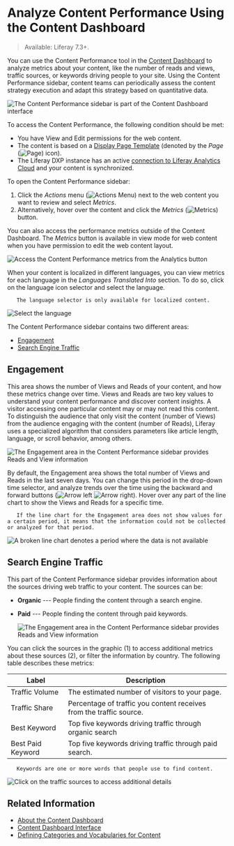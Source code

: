 # Analyze Content Performance Using the Content Dashboard

> Available: Liferay 7.3+.

You can use the Content Performance tool in the [Content Dashboard](./about-the-content-dashboard.md) to analyze metrics about your content, like the number of reads and views, traffic sources, or keywords driving people to your site. Using the Content Performance sidebar, content teams can periodically assess the content strategy execution and adapt this strategy based on quantitative data.

![The Content Performance sidebar is part of the Content Dashboard interface](./analyze-content-performance-using-content-dashboard/images/01.png)

To access the Content Performance, the following condition should be met:

- You have View and Edit permissions for the web content.
- The content is based on a [Display Page Template](../../site-building/displaying-content/using-display-page-templates/displaying-content-with-display-page-templates.md) (denoted by the *Page* (![Page](../../images/icon-page.png)) icon).
- The Liferay DXP instance has an active [connection to Liferay Analytics Cloud](https://learn.liferay.com/analytics-cloud/latest/en/getting-started/connecting-data-sources/connecting-liferay-dxp-to-analytics-cloud.html) and your content is synchronized.

To open the Content Performance sidebar:

1. Click the *Actions* menu (![Actions Menu](../../images/icon-actions.png)) next to the web content you want to review and select *Metrics*.
1. Alternatively, hover over the content and click the *Metrics* (![Metrics](../../images/icon-analytics.png)) button.

You can also access the performance metrics outside of the Content Dashboard. The *Metrics* button is available in view mode for web content when you have permission to edit the web content layout.

![Access the Content Performance metrics from the Analytics button](./analyze-content-performance-using-content-dashboard/images/08.png)

When your content is localized in different languages, you can view metrics for each language in the *Languages Translated Into* section. To do so, click on the language icon selector and select the language.

```note::
   The language selector is only available for localized content.
```

![Select the language ](./analyze-content-performance-using-content-dashboard/images/03.png)

The Content Performance sidebar contains two different areas:

- [Engagement](#engagement)
- [Search Engine Traffic](#search-engine-traffic)

## Engagement

This area shows the number of Views and Reads of your content, and how these metrics change over time. Views and Reads are two key values to understand your content performance and discover content insights. A visitor accessing one particular content may or may not read this content. To distinguish the audience that only visit the content (number of Views) from the audience engaging with the content (number of Reads), Liferay uses a specialized algorithm that considers parameters like article length, language, or scroll behavior, among others.

![The Engagement area in the Content Performance sidebar provides Reads and View information](./analyze-content-performance-using-content-dashboard/images/06.png)

By default, the Engagement area shows the total number of Views and Reads in the last seven days. You can change this period in the drop-down time selector, and analyze trends over the time using the backward and forward buttons (![Arrow left](../../images/icon-angle-left.png) ![Arrow right](../../images/icon-angle-right.png)). Hover over any part of the line chart to show the Views and Reads for a specific time.

```note::
   If the line chart for the Engagement area does not show values for a certain period, it means that the information could not be collected or analyzed for that period.
```

![A broken line chart denotes a period where the data is not available](./analyze-content-performance-using-content-dashboard/images/04.png)

## Search Engine Traffic

This part of the Content Performance sidebar provides information about the sources driving web traffic to your content. The sources can be:

- **Organic** --- People finding the content through a search engine.
- **Paid** --- People finding the content through paid keywords.

    ![The Engagement area in the Content Performance sidebar provides Reads and View information](./analyze-content-performance-using-content-dashboard/images/07.png)

You can click the sources in the graphic (1) to access additional metrics about these sources (2), or filter the information by country. The following table describes these metrics:

| Label | Description |
| --- | --- |
| Traffic Volume | The estimated number of visitors to your page. |
| Traffic Share | Percentage of traffic you content receives from the traffic source. |
| Best Keyword | Top five keywords driving traffic through organic search |
| Best Paid Keyword |Top five keywords driving traffic through paid search. |

```note::
   Keywords are one or more words that people use to find content.
```

![Click on the traffic sources to access additional details](./analyze-content-performance-using-content-dashboard/images/02.png)

## Related Information

- [About the Content Dashboard](./about-the-content-dashboard.md)
- [Content Dashboard Interface](./content-dashboard-interface.md)
- [Defining Categories and Vocabularies for Content](../tags-and-categories/user-guide/defining-categories-and-vocabularies-for-content.md)